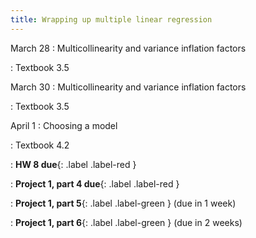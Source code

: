 ```yaml
---
title: Wrapping up multiple linear regression
---
```


March 28
: Multicollinearity and variance inflation factors

: Textbook 3.5

March 30
: Multicollinearity and variance inflation factors

: Textbook 3.5

April 1
: Choosing a model

: Textbook 4.2

: **HW 8 due**{: .label .label-red }

: **Project 1, part 4 due**{: .label .label-red }

: **Project 1, part 5**{: .label .label-green } (due in 1 week)

: **Project 1, part 6**{: .label .label-green } (due in 2 weeks)